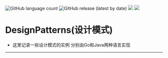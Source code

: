 ![GitHub language count](https://img.shields.io/github/languages/count/Devildyw/design-patterns) ![GitHub release (latest by date)](https://img.shields.io/github/v/release/Devildyw/design-patterns)
![](https://img.shields.io/badge/Author-DevilDyw-orange) ![](https://img.shields.io/badge/Author-FANG-yellow)
# DesignPatterns(设计模式)

* 这里记录一些设计模式的实例 分别由Go和Java两种语言实现
---
